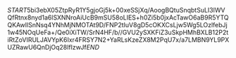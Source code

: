 $START$5bi3ebX05ZtpRyR1Y5gjoGj5k+00xeSSjXq/AoogBQtuSnqbtSuLI3lWVQfRtnx8nyd1a6lSXNNroAiUcB9mSU58oLIES+h0Zi5b0jxAcTawO6aB9R5YTQQKAwIlSnNsq4YNhMjNMOTAt9D/FNP2tIuV8gD5cOKXCsLjw5Wg5LOzlfebJj1w45NOqUeFa+/Qe0iXiTW/SrN4HF/b//GVU2ySXKFiZ3uSkpHMhBXLB12P2tiRtZoVIRULJAVYpK6Ixr4FRSY7N2+YaRLsKzeZX8M2PqU7x/a7LMBN9YL9PXUZRawU6QnDjOq28lfIzwJf$END$